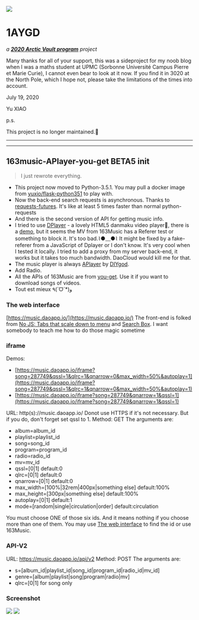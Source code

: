 ![](https://github.blog/wp-content/uploads/2020/07/87581945-94a94b80-c68e-11ea-8934-0870b0025e7e.jpg?w=1200)



# 1AYGD

*a [**2020 Arctic Vault program**](https://archiveprogram.github.com) project*



Many thanks for all of your support, this was a sideproject for my noob blog when I was a maths student at UPMC (Sorbonne Université Campus Pierre et Marie Curie),  I cannot even bear to look at it now. If you find it in 3020 at the North Pole, which I hope not, please take the limitations of the times into account. 

July 19, 2020

Yu XIAO

p.s.

This project is no longer maintained.🍺







***

***



## 163music-APlayer-you-get BETA5 init


> I just rewrote everything.

- This project now moved to Python-3.5.1. You may pull a docker image from [yuxio/flask-python351](https://hub.docker.com/r/yuxio/flask-python351/) to play with.
- Now the back-end search requests is asynchronous. Thanks to [requests-futures](https://github.com/ross/requests-futures). It's like at least 5 times faster than normal python-requests
- And there is the second version of API for getting music info.
- I tried to use [DPlayer](https://github.com/DIYgod/DPlayer) - a lovely HTML5 danmaku video player🍭, there is a [demo](http://diygod.github.io/DPlayer/demo), but it seems the MV from 163Music has a Referer test or something to block it. It's too bad.⌇●﹏●⌇ It might be fixed by a fake-referer from a JavaScript of Dplayer or I don't know. It's very cool when I tested it locally. I tried to add a proxy from my server back-end, it works but it takes too much bandwidth. DaoCloud would kill me for that.
- The music player is always [APlayer](http://aplayer.js.org/) by [DIYgod](https://www.anotherhome.net/).
- Add Radio.
- All the APIs of 163Music are from [you-get](https://you-get.org/). Use it if you want to download songs of videos.
- Tout est mieux ٩(ˊᗜˋ*)و

### The web interface
[https://music.daoapp.io/](https://music.daoapp.io/)
The front-end is folked from [No JS: Tabs that scale down to menu](http://codepen.io/jakealbaugh/pen/KBsIo) and [Search Box](http://codepen.io/siwicki/pen/FHkwu). I want somebody to teach me how to do those magic sometime

### iframe
Demos:
- [https://music.daoapp.io/iframe?song=287749&qssl=1&qlrc=1&qnarrow=0&max_width=50%&autoplay=1](https://music.daoapp.io/iframe?song=287749&qssl=1&qlrc=1&qnarrow=0&max_width=50%&autoplay=1)
- [https://music.daoapp.io/iframe?song=287749&qnarrow=1&qssl=1](https://music.daoapp.io/iframe?song=287749&qnarrow=1&qssl=1)

URL: http(s)://music.daoapp.io/  Donot use HTTPS if it's not necessary. But if you do, don't forget set qssl to 1.
Method: GET
The arguments are:
- album=album_id
- playlist=playlist_id
- song=song_id
- program=program_id
- radio=radio_id
- mv=mv_id
- qssl=[0|1] default:0
- qlrc=[0|1] default:0
- qnarrow=[0|1] default:0
- max_width=[100%|32rem|400px|something else] default:100%
- max_height=[300px|something else] default:100%
- autoplay=[0|1] default:1
- mode=[random|single|circulation|order] default:circulation

You must choose ONE of those six ids. And it means nothing if you choose more than one of them. You may use [The web interface](https://music.daoapp.io/) to find the id or use 163Music.

### API-V2
URL: https://music.daoapp.io/api/v2
Method: POST
The arguments are:
- s=[album_id|playlist_id|song_id|program_id|radio_id|mv_id]
- genre=[album|playlist|song|program|radio|mv]
- qlrc=[0|1] for song only

### Screenshot
![](http://ww3.sinaimg.cn/large/863bb56fgw1f4fwnc0pmjj20ig060t90.jpg)
![](http://ww3.sinaimg.cn/large/863bb56fgw1f4fwovrg9sj20m70cdtai.jpg)